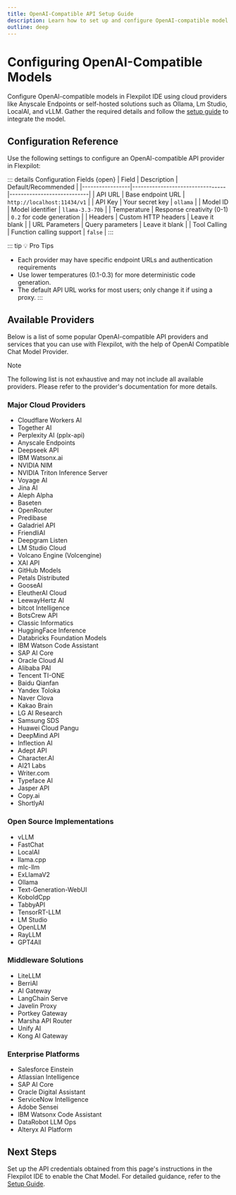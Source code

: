 ```yaml
---
title: OpenAI-Compatible API Setup Guide
description: Learn how to set up and configure OpenAI-compatible model providers like Ollama, Lm Studio, vLLM, Anyscale and more in the Flexpilot IDE.
outline: deep
---
```


# Configuring OpenAI-Compatible Models

Configure OpenAI-compatible models in Flexpilot IDE using cloud providers like Anyscale Endpoints or self-hosted solutions such as Ollama, Lm Studio, LocalAI, and vLLM. Gather the required details and follow the [setup guide](/docs/configuration/chat.md#setting-up-your-model) to integrate the model.

## Configuration Reference

Use the following settings to configure an OpenAI-compatible API provider in Flexpilot:

::: details Configuration Fields {open}
| Field | Description | Default/Recommended |
|-----------------|---------------------------------|----------------------------|
| API URL | Base endpoint URL | `http://localhost:11434/v1` |
| API Key | Your secret key | `ollama` |
| Model ID | Model identifier | `llama-3.3-70b` |
| Temperature | Response creativity (0-1) | `0.2` for code generation |
| Headers | Custom HTTP headers | Leave it blank |
| URL Parameters | Query parameters | Leave it blank |
| Tool Calling | Function calling support | `false` |
:::

::: tip 💡 Pro Tips
- Each provider may have specific endpoint URLs and authentication requirements
- Use lower temperatures (0.1-0.3) for more deterministic code generation.
- The default API URL works for most users; only change it if using a proxy.
:::

## Available Providers

Below is a list of some popular OpenAI-compatible API providers and services that you can use with Flexpilot, with the help of OpenAI Compatible Chat Model Provider.

> [!NOTE]
> The following list is not exhaustive and may not include all available providers. Please refer to the provider's documentation for more details.

### Major Cloud Providers
- Cloudflare Workers AI
- Together AI
- Perplexity AI (pplx-api)
- Anyscale Endpoints
- Deepseek API
- IBM Watsonx.ai
- NVIDIA NIM
- NVIDIA Triton Inference Server
- Voyage AI
- Jina AI
- Aleph Alpha
- Baseten
- OpenRouter
- Predibase
- Galadriel API
- FriendliAI
- Deepgram Listen
- LM Studio Cloud
- Volcano Engine (Volcengine)
- XAI API
- GitHub Models
- Petals Distributed
- GooseAI
- EleutherAI Cloud
- LeewayHertz AI
- bitcot Intelligence
- BotsCrew API
- Classic Informatics
- HuggingFace Inference
- Databricks Foundation Models
- IBM Watson Code Assistant
- SAP AI Core
- Oracle Cloud AI
- Alibaba PAI
- Tencent TI-ONE
- Baidu Qianfan
- Yandex Toloka
- Naver Clova
- Kakao Brain
- LG AI Research
- Samsung SDS
- Huawei Cloud Pangu
- DeepMind API
- Inflection AI
- Adept API
- Character.AI
- AI21 Labs
- Writer.com
- Typeface AI
- Jasper API
- Copy.ai
- ShortlyAI

### Open Source Implementations
- vLLM
- FastChat
- LocalAI
- llama.cpp
- mlc-llm
- ExLlamaV2
- Ollama
- Text-Generation-WebUI
- KoboldCpp
- TabbyAPI
- TensorRT-LLM
- LM Studio
- OpenLLM
- RayLLM
- GPT4All

### Middleware Solutions
- LiteLLM
- BerriAI
- AI Gateway
- LangChain Serve
- Javelin Proxy
- Portkey Gateway
- Marsha API Router
- Unify AI
- Kong AI Gateway

### Enterprise Platforms
- Salesforce Einstein
- Atlassian Intelligence
- SAP AI Core
- Oracle Digital Assistant
- ServiceNow Intelligence
- Adobe Sensei
- IBM Watsonx Code Assistant
- DataRobot LLM Ops
- Alteryx AI Platform

## Next Steps  

Set up the API credentials obtained from this page's instructions in the Flexpilot IDE to enable the Chat Model. For detailed guidance, refer to the [Setup Guide](/docs/configuration/chat.md#setting-up-your-model).